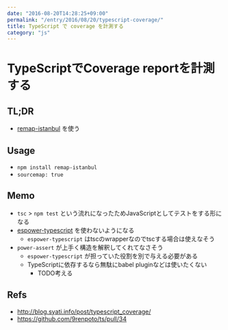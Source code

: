 ```yaml
---
date: "2016-08-20T14:28:25+09:00"
permalink: "/entry/2016/08/20/typescript-coverage/"
title: TypeScript で coverage を計測する
category: "js"
---
```


# TypeScriptでCoverage reportを計測する

## TL;DR

- [remap-istanbul](https://www.npmjs.com/package/remap-istanbul) を使う

## Usage

- `npm install remap-istanbul`
- `sourcemap: true`

## Memo

- `tsc` > `npm test` という流れになったためJavaScriptとしてテストをする形になる
- [espower-typescript](https://www.npmjs.com/package/espower-typescript) を使わないようになる
  - `espower-typescript` はtscのwrapperなのでtscする場合は使えなそう
- `power-assert` が上手く構造を解釈してくれてなさそう
  - `espower-typescript` が担っていた役割を別で与える必要がある
  - TypeScriptに依存するなら無駄にbabel pluginなどは使いたくない
    - TODO考える

## Refs

- <http://blog.syati.info/post/typescript_coverage/>
- <https://github.com/9renpoto/ts/pull/34>
